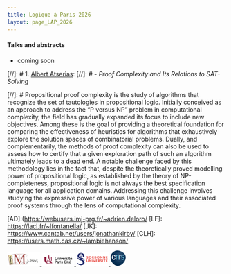 ```yaml
---
title: Logique à Paris 2026
layout: page_LAP_2026
---
```

#### Talks and abstracts

- coming soon

[//]: # 1. [Albert Atserias][AA]:
[//]: #	- _Proof Complexity and Its Relations to SAT-Solving_

[//]: #		Propositional proof complexity is the study of algorithms that recognize the set of tautologies in propositional logic. Initially conceived as an approach to address the “P versus NP” problem in computational complexity, the field has gradually expanded its focus to include new objectives. Among these is the goal of providing a theoretical foundation for comparing the effectiveness of heuristics for algorithms that exhaustively explore the solution spaces of combinatorial problems. Dually, and complementarily, the methods of proof complexity can also be used to assess how to certify that a given exploration path of such an algorithm ultimately leads to a dead end. A notable challenge faced by this methodology lies in the fact that, despite the theoretically proved modelling power of propositional logic, as established by the theory of NP-completeness, propositional logic is not always the best specification language for all application domains. Addressing this challenge involves studying the expressive power of various languages and their associated proof systems through the lens of computational complexity.

[AA]: https://www.cs.upc.edu/~atserias/
[IB]: https://www.ingo-blechschmidt.eu/
[AD]:(https://webusers.imj-prg.fr/~adrien.deloro/
[LF]: https://lacl.fr/~lfontanella/
[JK]: https://www.cantab.net/users/jonathankirby/
[CLH]: https://users.math.cas.cz/~lambiehanson/

<a href="/ICONS/imj-prg.png"><img src="/ICONS/imj-prg.png" alt="IMJ-PRG" width="15%">
<a href="/ICONS/upc.png"><img src="/ICONS/upc.png" alt="Université Paris Cité" width="15%">
<a href="/ICONS/sorbonne.png"><img src="/ICONS/sorbonne.png" alt="Sorbonne Université" width="15%">
<a href="/ICONS/cnrs.png"><img src="/ICONS/cnrs.png" alt="CNRS" width="7%">
